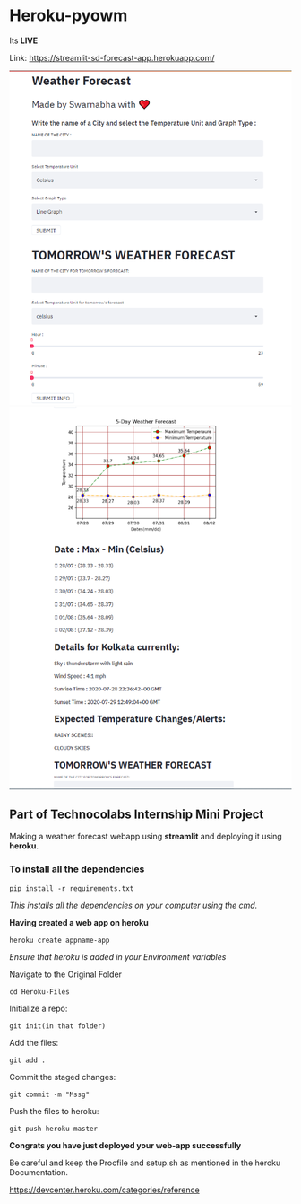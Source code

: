 # Heroku-pyowm

Its **LIVE**

Link: https://streamlit-sd-forecast-app.herokuapp.com/

![Image 1](https://github.com/sd2001/Heroku-pyowm/blob/master/hero1.png)
![Image 2](https://github.com/sd2001/Heroku-pyowm/blob/master/hero2.png)

## Part of Technocolabs Internship Mini Project
Making a weather forecast webapp using **streamlit** and deploying it using **heroku**.

### To install all the dependencies

```terminal
pip install -r requirements.txt
```
*This installs all the dependencies on your computer using the cmd.*

**Having created a web app on heroku**
```terminal
heroku create appname-app
```
*Ensure that heroku is added in your Environment variables*

Navigate to the Original Folder

```terminal
cd Heroku-Files
```

Initialize a repo:

```terminal
git init(in that folder)
```

Add the files:
```terminal
git add .
```
Commit the staged changes:
```terminal
git commit -m "Mssg"
```
Push the files to heroku:
```terminal
git push heroku master
```
**Congrats you have just deployed your web-app successfully**

Be careful and keep the Procfile and setup.sh as mentioned in the heroku Documentation.

https://devcenter.heroku.com/categories/reference

